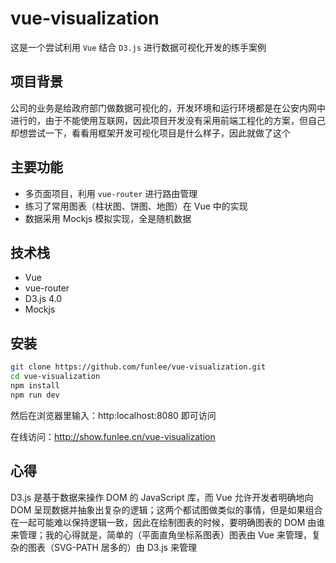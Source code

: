 vue-visualization
==================
这是一个尝试利用 `Vue` 结合 `D3.js` 进行数据可视化开发的练手案例

项目背景
--------
公司的业务是给政府部门做数据可视化的，开发环境和运行环境都是在公安内网中进行的，由于不能使用互联网，因此项目开发没有采用前端工程化的方案，但自己却想尝试一下，看看用框架开发可视化项目是什么样子，因此就做了这个   

主要功能
-------
* 多页面项目，利用 `vue-router` 进行路由管理
* 练习了常用图表（柱状图、饼图、地图）在 Vue 中的实现
* 数据采用 Mockjs 模拟实现，全是随机数据

技术栈
------
* Vue
* vue-router
* D3.js 4.0
* Mockjs

安装
----
```bash
git clone https://github.com/funlee/vue-visualization.git
cd vue-visualization
npm install
npm run dev
```
然后在浏览器里输入：http:localhost:8080 即可访问

在线访问：http://show.funlee.cn/vue-visualization

心得
-----
D3.js 是基于数据来操作 DOM 的 JavaScript 库，而 Vue 允许开发者明确地向 DOM 呈现数据并抽象出复杂的逻辑；这两个都试图做类似的事情，但是如果组合在一起可能难以保持逻辑一致，因此在绘制图表的时候，要明确图表的 DOM 由谁来管理；我的心得就是，简单的（平面直角坐标系图表）图表由 Vue 来管理，复杂的图表（SVG-PATH 居多的）由 D3.js 来管理


